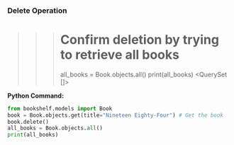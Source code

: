 ### Delete Operation
>>> # Confirm deletion by trying to retrieve all books        
>>> all_books = Book.objects.all()
>>> print(all_books)
<QuerySet []>

**Python Command:**
```python
from bookshelf.models import Book
book = Book.objects.get(title="Nineteen Eighty-Four") # Get the book
book.delete() 
all_books = Book.objects.all()
print(all_books)